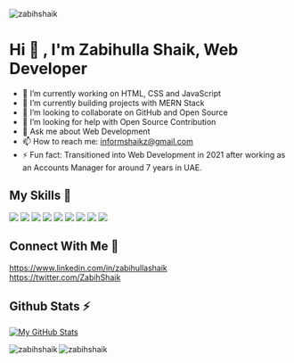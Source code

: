 <p align="left"> <img src="https://komarev.com/ghpvc/?username=zabihshaik&label=Profile%20views&color=3cb0fa&style=flat" alt="zabihshaik" /> </p>

# Hi 👋 , I'm Zabihulla Shaik, Web Developer
          
- 🔭 I’m currently working on HTML, CSS and JavaScript
- 🌱 I’m currently building projects with MERN Stack
- 👯 I’m looking to collaborate on GitHub and Open Source
- 🤔 I’m looking for help with Open Source Contribution
- 💬 Ask me about Web Development
- 📫 How to reach me: informshaikz@gmail.com
- ⚡ Fun fact: Transitioned into Web Development in 2021 after working as an Accounts Manager for around 7 years in UAE.

## My Skills 🚀

![](https://img.shields.io/badge/HTML5-E34F26?style=for-the-badge&logo=html5&logoColor=white)
![](https://img.shields.io/badge/CSS3-1572B6?style=for-the-badge&logo=css3&logoColor=white)
![](https://img.shields.io/badge/JavaScript-F7DF1E?style=for-the-badge&logo=javascript&logoColor=white)
![](https://img.shields.io/badge/react-%2320232a.svg?style=for-the-badge&logo=react&logoColor=%2361DAFB)
![](https://img.shields.io/badge/Git-F05032?style=for-the-badge&logo=git&logoColor=white)
![](https://img.shields.io/badge/Redux-593D88?style=for-the-badge&logo=redux&logoColor=white)
![](https://img.shields.io/badge/Bootstrap-38B2AC?style=for-the-badge&logo=bootstrap&logoColor=white)
![](https://img.shields.io/badge/React_Router-593D88?style=for-the-badge&logo=react-router&logoColor=white)
![](https://img.shields.io/badge/Mongo_DB-38B2AC?style=for-the-badge&logo=mongodb&logoColor=white)

## Connect With Me 🔗 
https://www.linkedin.com/in/zabihullashaik   
https://twitter.com/ZabihShaik   

## Github Stats ⚡
[![My GitHub Stats](https://github-readme-stats-sigma-five.vercel.app/api/?username=zabihshaik&count_private=true&theme=tokyonight&show_icons=true&icon_color=3cb0fa)]()

<p><img align="left" src="https://github-readme-stats-sigma-five.vercel.app/api/top-langs?username=zabihshaik&show_icons=true&locale=en&layout=compact" alt="zabihshaik" /></p>
<p><img align="center" src="https://github-readme-streak-stats.herokuapp.com/?user=zabihshaik&" alt="zabihshaik" /></p>

